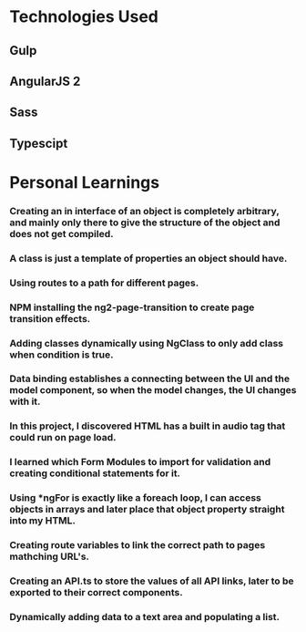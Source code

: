 # Technologies Used

## Gulp
## AngularJS 2
## Sass
## Typescipt

# Personal Learnings

### Creating an in interface of an object is completely arbitrary, and mainly only there to give the structure of the object and does not get compiled.

### A class is just a template of properties an object should have.

### Using routes to a path for different pages.

### NPM installing the ng2-page-transition to create page transition effects.

### Adding classes dynamically using NgClass to only add class when condition is true.

### Data binding establishes a connecting between the UI and the model component, so when the model changes, the UI changes with it.

### In this project, I discovered HTML has a built in audio tag that could run on page load.

### I learned which Form Modules to import for validation and creating conditional statements for it.

### Using *ngFor is exactly like a foreach loop, I can access objects in arrays and later place that object property straight into my HTML.

### Creating route variables to link the correct path to pages mathching URL's.

### Creating an API.ts to store the values of all API links, later to be exported to their correct components.

### Dynamically adding data to a text area and populating a list.
